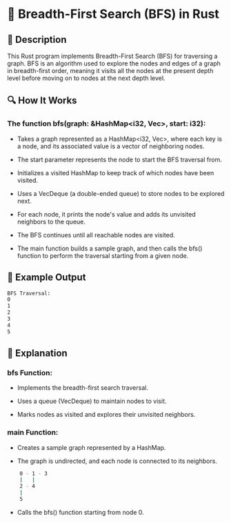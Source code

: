 # 📌 Breadth-First Search (BFS) in Rust

## 🚀 Description
This Rust program implements Breadth-First Search (BFS) for traversing a graph. BFS is an algorithm used to explore the nodes and edges of a graph in breadth-first order, meaning it visits all the nodes at the present depth level before moving on to nodes at the next depth level.

## 🔍 How It Works
### The function bfs(graph: &HashMap<i32, Vec<i32>>, start: i32):

- Takes a graph represented as a HashMap<i32, Vec<i32>>, where each key is a node, and its associated value is a vector of neighboring nodes.

- The start parameter represents the node to start the BFS traversal from.

- Initializes a visited HashMap to keep track of which nodes have been visited.

- Uses a VecDeque (a double-ended queue) to store nodes to be explored next.

- For each node, it prints the node's value and adds its unvisited neighbors to the queue.

- The BFS continues until all reachable nodes are visited.

- The main function builds a sample graph, and then calls the bfs() function to perform the traversal starting from a given node.

## 🎯 Example Output

```sh
BFS Traversal:
0
1
2
3
4
5
```

## 📂 Explanation

### bfs Function:
- Implements the breadth-first search traversal.

- Uses a queue (VecDeque) to maintain nodes to visit.

- Marks nodes as visited and explores their unvisited neighbors.

### main Function:
- Creates a sample graph represented by a HashMap.

- The graph is undirected, and each node is connected to its neighbors.

```sh
    0 - 1 - 3
    |   |
    2 - 4
    |
    5
```

- Calls the bfs() function starting from node 0.
